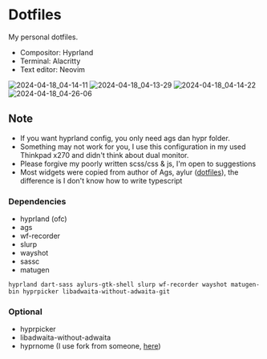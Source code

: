 # Dotfiles

My personal dotfiles.

- Compositor: Hyprland
- Terminal: Alacritty
- Text editor: Neovim

![2024-04-18_04-14-11](https://github.com/ezerinz/dotfiles/assets/100193740/0d1795f7-9afa-4c34-828f-8a1b2da1de53)
![2024-04-18_04-13-29](https://github.com/ezerinz/dotfiles/assets/100193740/ee3346b1-efc9-457b-9f9c-b0c56312192c)
![2024-04-18_04-14-22](https://github.com/ezerinz/dotfiles/assets/100193740/eabd0415-fd0b-4b6a-9470-1c81826d37d8)
![2024-04-18_04-26-06](https://github.com/ezerinz/dotfiles/assets/100193740/06f2c22a-bd02-405c-9482-b53cc6198ba1)

## Note

- If you want hyprland config, you only need ags dan hypr folder.
- Something may not work for you, I use this configuration in my used Thinkpad x270 and didn't think about dual monitor.
- Please forgive my poorly written scss/css & js, I'm open to suggestions
- Most widgets were copied from author of Ags, aylur ([dotfiles](https://github.com/Aylur/dotfiles)), the difference is I don't know how to write typescript

### Dependencies

- hyprland (ofc)
- ags
- wf-recorder
- slurp
- wayshot
- sassc
- matugen

```
hyprland dart-sass aylurs-gtk-shell slurp wf-recorder wayshot matugen-bin hyprpicker libadwaita-without-adwaita-git
```

### Optional

- hyprpicker
- libadwaita-without-adwaita
- hyprnome (I use fork from someone, [here](https://github.com/rehanzo/hyprnome/tree/max-one-empty-x))
